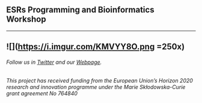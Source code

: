 
## ESRs Programming and Bioinformatics Workshop 
---

![](https://i.imgur.com/KMVYY8O.png =250x)
---

###### Follow us in [Twitter](https://twitter.com/itn_ignite) and our [Webpage](http://www.itn-ignite.eu/). 

###### This project has received funding from the European Union’s Horizon 2020 research and innovation programme under the Marie Skłodowska-Curie grant agreement No 764840

